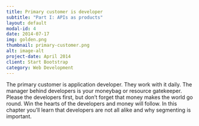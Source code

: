 ```yaml
---
title: Primary customer is developer
subtitle: "Part I: APIs as products"
layout: default
modal-id: 4
date: 2014-07-17
img: golden.png
thumbnail: primary-customer.png
alt: image-alt
project-date: April 2014
client: Start Bootstrap
category: Web Development
---
```


The primary customer is application developer. They work with it daily. The manager behind developers is your moneybag or resource gatekeeper. Please the developers first, but don’t forget that money makes the world go round. Win the hearts of the developers and money will follow. In this chapter you’ll learn that developers are not all alike and why segmenting is important.  

